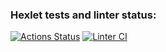 ### Hexlet tests and linter status:
[![Actions Status](https://github.com/pavel-sinitskiii/frontend-project-lvl2/workflows/hexlet-check/badge.svg)](https://github.com/pavel-sinitskiii/frontend-project-lvl2/actions)
[![Linter CI](https://github.com/pavel-sinitskiii/frontend-project-lvl2/actions/workflows/tests.yml/badge.svg)](https://github.com/pavel-sinitskiii/frontend-project-lvl2/actions)
